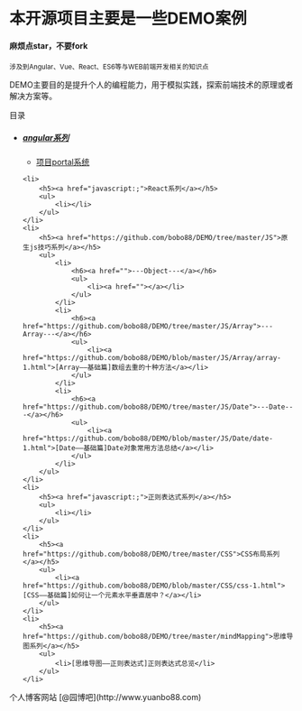 <h1>本开源项目主要是一些DEMO案例</h1>
<h4>麻烦点star，不要fork</h4>
<small>涉及到Angular、Vue、React、ES6等与WEB前端开发相关的知识点</small>
<p>DEMO主要目的是提升个人的编程能力，用于模拟实践，探索前端技术的原理或者解决方案等。</p>

<p>目录</p>
<ul>
	<li>
		<h5><a href="https://github.com/bobo88/DEMO/tree/master/angular">angular系列</a></h5>
		<ul>
			<li><a href="https://github.com/bobo88/DEMO/tree/master/angular/1">项目portal系统</a></li>
		</ul>
	</li>

	<li>
		<h5><a href="javascript:;">React系列</a></h5>
		<ul>
			<li></li>
		</ul>
	</li>
	<li>
		<h5><a href="https://github.com/bobo88/DEMO/tree/master/JS">原生js技巧系列</a></h5>
		<ul>
			<li>
				<h6><a href="">---Object---</a></h6>
				<ul>
					<li><a href=""></a></li>
				</ul>
			</li>
			<li>
				<h6><a href="https://github.com/bobo88/DEMO/tree/master/JS/Array">---Array---</a></h6>
				<ul>
					<li><a href="https://github.com/bobo88/DEMO/blob/master/JS/Array/array-1.html">[Array——基础篇]数组去重的十种方法</a></li>
				</ul>
			</li>
			<li>
				<h6><a href="https://github.com/bobo88/DEMO/tree/master/JS/Date">---Date---</a></h6>
				<ul>
					<li><a href="https://github.com/bobo88/DEMO/blob/master/JS/Date/date-1.html">[Date——基础篇]Date对象常用方法总结</a></li>
				</ul>
			</li>
		</ul>
	</li>
	<li>
		<h5><a href="javascript:;">正则表达式系列</a></h5>
		<ul>
			<li></li>
		</ul>
	</li>
	<li>
		<h5><a href="https://github.com/bobo88/DEMO/tree/master/CSS">CSS布局系列</a></h5>
		<ul>
			<li><a href="https://github.com/bobo88/DEMO/blob/master/CSS/css-1.html">[CSS——基础篇]如何让一个元素水平垂直居中？</a></li>
		</ul>
	</li>
	<li>
		<h5><a href="https://github.com/bobo88/DEMO/tree/master/mindMapping">思维导图系列</a></h5>
		<ul>
			<li>[思维导图——正则表达式]正则表达式总览</li>
		</ul>
	</li>
</ul>

<p>个人博客网站 [@园博吧](http://www.yuanbo88.com)</p>


